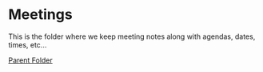 # Meetings
This is the folder where we keep meeting notes along with agendas, dates, times, etc...

[Parent Folder](../../../../WTX)
